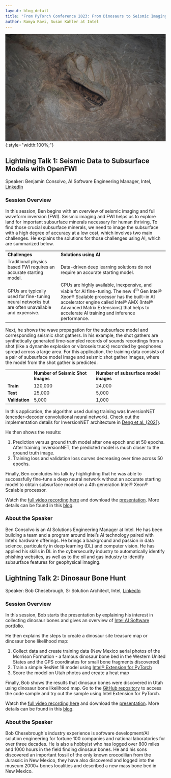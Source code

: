 ```yaml
---
layout: blog_detail
title: "From PyTorch Conference 2023: From Dinosaurs to Seismic Imaging with Intel"
author: Ramya Ravi, Susan Kahler at Intel
---
```


![Dinosaur fossil](/assets/images/hunting-dinosaurs-with-intel-ai-fig1.jpeg){:style="width:100%;"}


## Lightning Talk 1: Seismic Data to Subsurface Models with OpenFWI 

Speaker: Benjamin Consolvo, AI Software Engineering Manager, Intel, [LinkedIn](https://linkedin.com/in/bconsolvo)

### Session Overview

In this session, Ben begins with an overview of seismic imaging and full waveform inversion (FWI). Seismic imaging and FWI helps us to explore land for important subsurface minerals necessary for human thriving. To find those crucial subsurface minerals, we need to image the subsurface with a high degree of accuracy at a low cost, which involves two main challenges. He explains the solutions for those challenges using AI, which are summarized below.


<table class="table table-bordered">
  <tr>
   <td><strong>Challenges</strong>
   </td>
   <td><strong>Solutions using AI</strong>
   </td>
  </tr>
  <tr>
   <td>Traditional physics based FWI requires an accurate starting model.
   </td>
   <td>Data-driven deep learning solutions do not require an accurate starting model.
   </td>
  </tr>
  <tr>
   <td>GPUs are typically used for fine-tuning neural networks but are often unavailable and expensive.
   </td>
   <td>CPUs are highly available, inexpensive, and viable for AI fine-tuning. The new 4<sup>th</sup> Gen Intel® Xeon® Scalable processor has the built-in AI accelerator engine called Intel® AMX (Intel® Advanced Matrix Extensions) that helps to accelerate AI training and inference performance. 
   </td>
  </tr>
</table>


Next, he shows the wave propagation for the subsurface model and corresponding seismic shot gathers. In his example, the shot gathers are synthetically generated time-sampled records of sounds recordings from a shot (like a dynamite explosion or vibroseis truck) recorded by geophones spread across a large area. For this application, the training data consists of a pair of subsurface model image and seismic shot gather images, where the model from the shot gather is predicted. 


<table class="table table-bordered">
  <tr>
   <td>
   </td>
   <td><strong>Number of Seismic Shot Images</strong>
   </td>
   <td><strong>Number of subsurface model images</strong>
   </td>
  </tr>
  <tr>
   <td><strong>Train</strong>
   </td>
   <td>120,000
   </td>
   <td>24,000
   </td>
  </tr>
  <tr>
   <td><strong>Test</strong>
   </td>
   <td>25,000
   </td>
   <td>5,000
   </td>
  </tr>
  <tr>
   <td><strong>Validation</strong>
   </td>
   <td>5,000
   </td>
   <td>1,000
   </td>
  </tr>
</table>


In this application, the algorithm used during training was InversionNET (encoder-decoder convolutional neural network). Check out the implementation details for InversionNET architecture in [Deng et al. (2021)](https://arxiv.org/abs/2111.02926). 

He then shows the results:



1. Prediction versus ground truth model after one epoch and at 50 epochs. After training InversionNET, the predicted model is much closer to the ground truth image. 
2. Training loss and validation loss curves decreasing over time across 50 epochs.

Finally, Ben concludes his talk by highlighting that he was able to successfully fine-tune a deep neural network without an accurate starting model to obtain subsurface model on a 4th generation Intel® Xeon® Scalable processor.

Watch the [full video recording here](https://www.youtube.com/watch?v=TPp_Zyco6X4&list=PL_lsbAsL_o2BivkGLiDfHY9VqWlaNoZ2O&index=56) and download the [presentation](https://static.sched.com/hosted_files/pytorch2023/57/20231017_Consolvo_Seismic_PyTorchConf.pdf). More details can be found in this [blog](https://medium.com/better-programming/seismic-data-to-subsurface-models-with-openfwi-bcca0218b4e8). 

### About the Speaker 

Ben Consolvo is an AI Solutions Engineering Manager at Intel. He has been building a team and a program around Intel’s AI technology paired with Intel’s hardware offerings. He brings a background and passion in data science, particularly in deep learning (DL) and computer vision. He has applied his skills in DL in the cybersecurity industry to automatically identify phishing websites, as well as to the oil and gas industry to identify subsurface features for geophysical imaging.

## Lightning Talk 2: Dinosaur Bone Hunt

Speaker: Bob Chesebrough, Sr Solution Architect, Intel, [LinkedIn](https://www.linkedin.com/in/robertchesebrough/)

### Session Overview

In this session, Bob starts the presentation by explaining his interest in collecting dinosaur bones and gives an overview of [Intel AI Software portfolio](https://www.intel.com/content/www/us/en/developer/topic-technology/artificial-intelligence/overview.html). 

He then explains the steps to create a dinosaur site treasure map or dinosaur bone likelihood map:



1. Collect data and create training data (New Mexico aerial photos of the Morrison Formation - a famous dinosaur bone bed in the Western United States and the GPS coordinates for small bone fragments discovered)
2. Train a simple ResNet 18 model using [Intel® Extension for PyTorch](https://www.intel.com/content/www/us/en/developer/tools/oneapi/optimization-for-pytorch.html#gs.1jggir)
3. Score the model on Utah photos and create a heat map

Finally, Bob shows the results that dinosaur bones were discovered in Utah using dinosaur bone likelihood map. Go to the [GitHub repository](https://github.com/intelsoftware/jurassic) to access the code sample and try out the sample using Intel Extension for PyTorch. 

Watch the [full video recording here](https://www.youtube.com/watch?v=Q_soyAhduKk&list=PL_lsbAsL_o2BivkGLiDfHY9VqWlaNoZ2O&index=67) and download the [presentation](https://static.sched.com/hosted_files/pytorch2023/86/PyTorch_Conf_Chesebrough_2023_PPT.pdf). More details can be found in this [blog](https://www.intel.com/content/www/us/en/developer/articles/technical/intel-ai-step-by-step-guide-for-hunting-dinosaurs.html).

### About the Speaker

Bob Chesebrough's industry experience is software development/AI solution engineering for fortune 100 companies and national laboratories for over three decades. He is also a hobbyist who has logged over 800 miles and 1000 hours in the field finding dinosaur bones. He and his sons discovered an important fossil of the only known crocodilian from the Jurassic in New Mexico, they have also discovered and logged into the museum 2000+ bones localities and described a new mass bone bed in New Mexico.